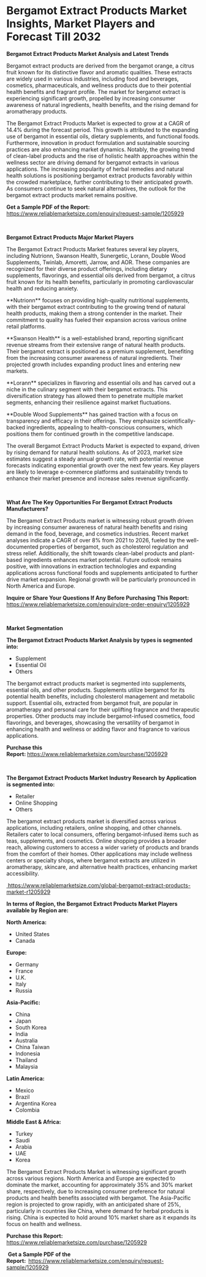 <p><h1>Bergamot Extract Products Market Insights, Market Players and Forecast Till 2032</h1></p><p><strong>Bergamot Extract Products Market Analysis and Latest Trends</strong></p>
<p><p>Bergamot extract products are derived from the bergamot orange, a citrus fruit known for its distinctive flavor and aromatic qualities. These extracts are widely used in various industries, including food and beverages, cosmetics, pharmaceuticals, and wellness products due to their potential health benefits and fragrant profile. The market for bergamot extract is experiencing significant growth, propelled by increasing consumer awareness of natural ingredients, health benefits, and the rising demand for aromatherapy products.</p><p>The Bergamot Extract Products Market is expected to grow at a CAGR of 14.4% during the forecast period. This growth is attributed to the expanding use of bergamot in essential oils, dietary supplements, and functional foods. Furthermore, innovation in product formulation and sustainable sourcing practices are also enhancing market dynamics. Notably, the growing trend of clean-label products and the rise of holistic health approaches within the wellness sector are driving demand for bergamot extracts in various applications. The increasing popularity of herbal remedies and natural health solutions is positioning bergamot extract products favorably within the crowded marketplace, further contributing to their anticipated growth. As consumers continue to seek natural alternatives, the outlook for the bergamot extract products market remains positive.</p></p>
<p><strong>Get a Sample PDF of the Report:&nbsp;</strong> <a href="https://www.reliablemarketsize.com/enquiry/request-sample/1205929?utm_campaign=3322&utm_medium=2&utm_source=Github&utm_content=ia&utm_term=19042025&utm_id=bergamot-extract-products">https://www.reliablemarketsize.com/enquiry/request-sample/1205929</a></p>
<p>&nbsp;</p>
<p><strong>Bergamot Extract Products Major Market Players</strong></p>
<p><p>The Bergamot Extract Products Market features several key players, including Nutrionn, Swanson Health, Sunergetic, Lorann, Double Wood Supplements, Twinlab, Amoretti, Jarrow, and AOR. These companies are recognized for their diverse product offerings, including dietary supplements, flavorings, and essential oils derived from bergamot, a citrus fruit known for its health benefits, particularly in promoting cardiovascular health and reducing anxiety.</p><p>**Nutrionn** focuses on providing high-quality nutritional supplements, with their bergamot extract contributing to the growing trend of natural health products, making them a strong contender in the market. Their commitment to quality has fueled their expansion across various online retail platforms.</p><p>**Swanson Health** is a well-established brand, reporting significant revenue streams from their extensive range of natural health products. Their bergamot extract is positioned as a premium supplement, benefiting from the increasing consumer awareness of natural ingredients. Their projected growth includes expanding product lines and entering new markets.</p><p>**Lorann** specializes in flavoring and essential oils and has carved out a niche in the culinary segment with their bergamot extracts. This diversification strategy has allowed them to penetrate multiple market segments, enhancing their resilience against market fluctuations.</p><p>**Double Wood Supplements** has gained traction with a focus on transparency and efficacy in their offerings. They emphasize scientifically-backed ingredients, appealing to health-conscious consumers, which positions them for continued growth in the competitive landscape.</p><p>The overall Bergamot Extract Products Market is expected to expand, driven by rising demand for natural health solutions. As of 2023, market size estimates suggest a steady annual growth rate, with potential revenue forecasts indicating exponential growth over the next few years. Key players are likely to leverage e-commerce platforms and sustainability trends to enhance their market presence and increase sales revenue significantly.</p></p>
<p>&nbsp;</p>
<p><strong>What Are The Key Opportunities For Bergamot Extract Products Manufacturers?</strong></p>
<p><p>The Bergamot Extract Products market is witnessing robust growth driven by increasing consumer awareness of natural health benefits and rising demand in the food, beverage, and cosmetics industries. Recent market analyses indicate a CAGR of over 8% from 2021 to 2026, fueled by the well-documented properties of bergamot, such as cholesterol regulation and stress relief. Additionally, the shift towards clean-label products and plant-based ingredients enhances market potential. Future outlook remains positive, with innovations in extraction technologies and expanding applications across functional foods and supplements anticipated to further drive market expansion. Regional growth will be particularly pronounced in North America and Europe.</p></p>
<p><strong>Inquire or Share Your Questions If Any Before Purchasing This Report:</strong> <a href="https://www.reliablemarketsize.com/enquiry/pre-order-enquiry/1205929?utm_campaign=3322&utm_medium=2&utm_source=Github&utm_content=ia&utm_term=19042025&utm_id=bergamot-extract-products">https://www.reliablemarketsize.com/enquiry/pre-order-enquiry/1205929</a></p>
<p>&nbsp;</p>
<p><strong>Market Segmentation</strong></p>
<p><strong>The Bergamot Extract Products Market Analysis by types is segmented into:</strong></p>
<p><ul><li>Supplement</li><li>Essential Oil</li><li>Others</li></ul></p>
<p><p>The bergamot extract products market is segmented into supplements, essential oils, and other products. Supplements utilize bergamot for its potential health benefits, including cholesterol management and metabolic support. Essential oils, extracted from bergamot fruit, are popular in aromatherapy and personal care for their uplifting fragrance and therapeutic properties. Other products may include bergamot-infused cosmetics, food flavorings, and beverages, showcasing the versatility of bergamot in enhancing health and wellness or adding flavor and fragrance to various applications.</p></p>
<p><strong>Purchase this Report:&nbsp;</strong><a href="https://www.reliablemarketsize.com/purchase/1205929?utm_campaign=3322&utm_medium=2&utm_source=Github&utm_content=ia&utm_term=19042025&utm_id=bergamot-extract-products">https://www.reliablemarketsize.com/purchase/1205929</a></p>
<p>&nbsp;</p>
<p><strong>The Bergamot Extract Products Market Industry Research by Application is segmented into:</strong></p>
<p><ul><li>Retailer</li><li>Online Shopping</li><li>Others</li></ul></p>
<p><p>The bergamot extract products market is diversified across various applications, including retailers, online shopping, and other channels. Retailers cater to local consumers, offering bergamot-infused items such as teas, supplements, and cosmetics. Online shopping provides a broader reach, allowing customers to access a wider variety of products and brands from the comfort of their homes. Other applications may include wellness centers or specialty shops, where bergamot extracts are utilized in aromatherapy, skincare, and alternative health practices, enhancing market accessibility.</p></p>
<p><a href="https://www.reliablemarketsize.com/global-bergamot-extract-products-market-r1205929?utm_campaign=3322&utm_medium=2&utm_source=Github&utm_content=ia&utm_term=19042025&utm_id=bergamot-extract-products">&nbsp;https://www.reliablemarketsize.com/global-bergamot-extract-products-market-r1205929</a></p>
<p><strong>In terms of Region, the Bergamot Extract Products Market Players available by Region are:</strong></p>
<p>
    <p> <strong> North America: </strong>
        <ul>
            <li>United States</li>
            <li>Canada</li>
        </ul>
        </p> 
    <p> <strong> Europe: </strong>
        <ul>
            <li>Germany</li>
            <li>France</li>
            <li>U.K.</li>
            <li>Italy</li>
            <li>Russia</li>
        </ul>
        </p> 
    <p> <strong> Asia-Pacific: </strong>
        <ul>
            <li>China</li>
            <li>Japan</li>
            <li>South Korea</li>
            <li>India</li>
            <li>Australia</li>
            <li>China Taiwan</li>
            <li>Indonesia</li>
            <li>Thailand</li>
            <li>Malaysia</li>
        </ul>
        </p> 
    <p> <strong> Latin America: </strong>
        <ul>
            <li>Mexico</li>
            <li>Brazil</li>
            <li>Argentina Korea</li>
            <li>Colombia</li>
        </ul>
        </p> 
    <p> <strong> Middle East & Africa: </strong>
        <ul>
            <li>Turkey</li>
            <li>Saudi</li>
            <li>Arabia</li>
            <li>UAE</li>
            <li>Korea</li>
        </ul>
    </p>
    </p>
<p><p>The Bergamot Extract Products Market is witnessing significant growth across various regions. North America and Europe are expected to dominate the market, accounting for approximately 35% and 30% market share, respectively, due to increasing consumer preference for natural products and health benefits associated with bergamot. The Asia-Pacific region is projected to grow rapidly, with an anticipated share of 25%, particularly in countries like China, where demand for herbal products is rising. China is expected to hold around 10% market share as it expands its focus on health and wellness.</p></p>
<p><strong>Purchase this Report: </strong><a href="https://www.reliablemarketsize.com/purchase/1205929?utm_campaign=3322&utm_medium=2&utm_source=Github&utm_content=ia&utm_term=19042025&utm_id=bergamot-extract-products">https://www.reliablemarketsize.com/purchase/1205929</a></p>
<p>&nbsp;<strong>Get a Sample PDF of the Report:&nbsp;&nbsp;</strong><a href="https://www.reliablemarketsize.com/enquiry/request-sample/1205929?utm_campaign=3322&utm_medium=2&utm_source=Github&utm_content=ia&utm_term=19042025&utm_id=bergamot-extract-products">https://www.reliablemarketsize.com/enquiry/request-sample/1205929</a></p>
<p><strong></strong></p>
<p><p></p><p></p><p></p></p>